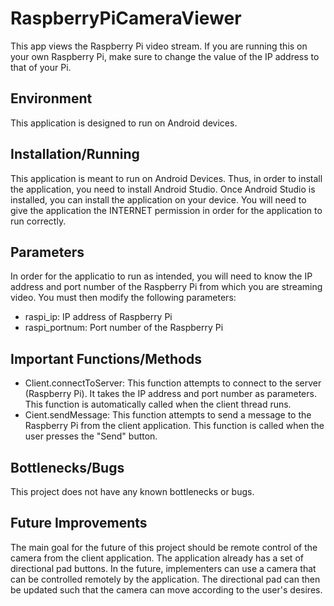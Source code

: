 # RaspberryPiCameraViewer
This app views the Raspberry Pi video stream. If you are running this on your own Raspberry Pi, make sure to change the value of the IP address to that of your Pi.

## Environment
This application is designed to run on Android devices.

## Installation/Running
This application is meant to run on Android Devices. Thus, in order to install the application, you need to install Android Studio. Once Android Studio is installed, you can install the application on your device. You will need to give the application the INTERNET permission in order for the application to run correctly.

## Parameters
In order for the applicatio to run as intended, you will need to know the IP address and port number of the Raspberry Pi from which you are streaming video. You must then modify the following parameters:
* raspi_ip: IP address of Raspberry Pi
* raspi_portnum: Port number of the Raspberry Pi

## Important Functions/Methods
* Client.connectToServer: This function attempts to connect to the server (Raspberry Pi). It takes the IP address and port number as parameters. This function is automatically called when the client thread runs.
* Cient.sendMessage: This function attempts to send a message to the Raspberry Pi from the client application. This function is called when the user presses the "Send" button.

## Bottlenecks/Bugs
This project does not have any known bottlenecks or bugs.

## Future Improvements
The main goal for the future of this project should be remote control of the camera from the client application. The application already has a set of directional pad buttons. In the future, implementers can use a camera that can be controlled remotely by the application. The directional pad can then be updated such that the camera can move according to the user's desires.
